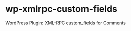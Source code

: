 wp-xmlrpc-custom-fields
=======================

WordPress Plugin: XML-RPC custom_fields for Comments